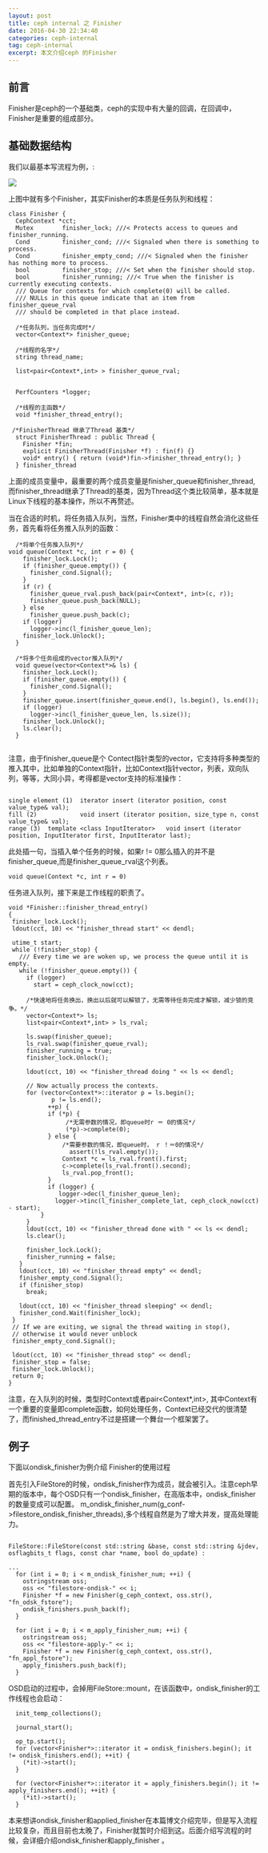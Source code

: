 ```yaml
---
layout: post
title: ceph internal 之 Finisher
date: 2016-04-30 22:34:40
categories: ceph-internal
tag: ceph-internal
excerpt: 本文介绍ceph 的Finisher
---
```


前言
-----
Finisher是ceph的一个基础类，ceph的实现中有大量的回调，在回调中，Finisher是重要的组成部分。


基础数据结构
-------

我们以最基本写流程为例，:

![](/assets/ceph_internal/ceph_osd_write.png)

上图中就有多个Finisher，其实Finisher的本质是任务队列和线程：

```
class Finisher {
  CephContext *cct;
  Mutex        finisher_lock; ///< Protects access to queues and finisher_running.
  Cond         finisher_cond; ///< Signaled when there is something to process.
  Cond         finisher_empty_cond; ///< Signaled when the finisher has nothing more to process.
  bool         finisher_stop; ///< Set when the finisher should stop.
  bool         finisher_running; ///< True when the finisher is currently executing contexts.
  /// Queue for contexts for which complete(0) will be called.
  /// NULLs in this queue indicate that an item from finisher_queue_rval
  /// should be completed in that place instead.
  
  /*任务队列，当任务完成时*/
  vector<Context*> finisher_queue;

  /*线程的名字*/
  string thread_name; 

  list<pair<Context*,int> > finisher_queue_rval;
 

  PerfCounters *logger;
  
  /*线程的主函数*/
  void *finisher_thread_entry();

 /*FinisherThread 继承了Thread 基类*/
  struct FinisherThread : public Thread {
    Finisher *fin;    
    explicit FinisherThread(Finisher *f) : fin(f) {}
    void* entry() { return (void*)fin->finisher_thread_entry(); }
  } finisher_thread
```

上面的成员变量中，最重要的两个成员变量是finisher_queue和finisher_thread,而finisher_thread继承了Thread的基类，因为Thread这个类比较简单，基本就是Linux下线程的基本操作，所以不再赘述。

当在合适的时机，将任务插入队列，当然，Finisher类中的线程自然会消化这些任务，首先看将任务推入队列的函数：

```
  /*将单个任务推入队列*/
void queue(Context *c, int r = 0) {
    finisher_lock.Lock();
    if (finisher_queue.empty()) {
      finisher_cond.Signal();
    }
    if (r) {
      finisher_queue_rval.push_back(pair<Context*, int>(c, r));
      finisher_queue.push_back(NULL);
    } else
      finisher_queue.push_back(c);
    if (logger)
      logger->inc(l_finisher_queue_len);
    finisher_lock.Unlock();
  }
  
  /*将多个任务组成的vector推入队列*/
  void queue(vector<Context*>& ls) {
    finisher_lock.Lock();
    if (finisher_queue.empty()) {
      finisher_cond.Signal();
    }
    finisher_queue.insert(finisher_queue.end(), ls.begin(), ls.end());
    if (logger)
      logger->inc(l_finisher_queue_len, ls.size());
    finisher_lock.Unlock();
    ls.clear();
  }
  
```
  
  注意，由于finisher_queue是个 Contect指针类型的vector，它支持将多种类型的推入其中，比如单独的Context指针，比如Context指针vector，列表，双向队列，等等，大同小异，考得都是vector支持的标准操作：
  
  ```
  
 single element (1)  iterator insert (iterator position, const value_type& val);
 fill (2)            void insert (iterator position, size_type n, const value_type& val);
 range (3)	template <class InputIterator>   void insert (iterator position, InputIterator first, InputIterator last);
  ```
  
  此处插一句，当插入单个任务的时候，如果r != 0那么插入的并不是finisher_queue,而是finisher_queue_rval这个列表。
  
  ```
  void queue(Context *c, int r = 0)
  ```
  
 任务进入队列，接下来是工作线程的职责了。
 
 ```
 void *Finisher::finisher_thread_entry()
{
  finisher_lock.Lock();
  ldout(cct, 10) << "finisher_thread start" << dendl;

  utime_t start;
  while (!finisher_stop) {
    /// Every time we are woken up, we process the queue until it is empty.
    while (!finisher_queue.empty()) {
      if (logger)
        start = ceph_clock_now(cct);

      /*快速地将任务换出，换出以后就可以解锁了，无需等待任务完成才解锁，减少锁的竞争。*/
      vector<Context*> ls;
      list<pair<Context*,int> > ls_rval;
      
      ls.swap(finisher_queue);
      ls_rval.swap(finisher_queue_rval);
      finisher_running = true;
      finisher_lock.Unlock();
      
      ldout(cct, 10) << "finisher_thread doing " << ls << dendl;

      // Now actually process the contexts.
      for (vector<Context*>::iterator p = ls.begin();
	         p != ls.end();
	        ++p) {
	        if (*p) {
	             /*无需参数的情况，即queue时r ＝ 0的情况*/
	             (*p)->complete(0);
	        } else {
	            /*需要参数的情况，即queue时， r ！＝0的情况*/
	          	  assert(!ls_rval.empty());
	            Context *c = ls_rval.front().first;
	            c->complete(ls_rval.front().second);
	            ls_rval.pop_front();
	        }
	        if (logger) {
	           logger->dec(l_finisher_queue_len);
              logger->tinc(l_finisher_complete_lat, ceph_clock_now(cct) - start);
          }
      }
      ldout(cct, 10) << "finisher_thread done with " << ls << dendl;
      ls.clear();

      finisher_lock.Lock();
      finisher_running = false;
    }
    ldout(cct, 10) << "finisher_thread empty" << dendl;
    finisher_empty_cond.Signal();
    if (finisher_stop)
      break;
    
    ldout(cct, 10) << "finisher_thread sleeping" << dendl;
    finisher_cond.Wait(finisher_lock);
  }
  // If we are exiting, we signal the thread waiting in stop(),
  // otherwise it would never unblock
  finisher_empty_cond.Signal();

  ldout(cct, 10) << "finisher_thread stop" << dendl;
  finisher_stop = false;
  finisher_lock.Unlock();
  return 0;
}

 ```
 
注意，在入队列的时候，类型时Context或者pair<Context*,int>, 其中Context有一个重要的变量即complete函数，如何处理任务，Context已经交代的很清楚了，而finished_thread_entry不过是搭建一个舞台一个框架罢了。


 

例子
----
下面以ondisk_finisher为例介绍 Finisher的使用过程

首先引入FileStore的时候，ondisk_finisher作为成员，就会被引入。注意ceph早期的版本中，每个OSD只有一个ondisk_finisher，在高版本中，ondisk_finisher的数量变成可以配置。  m_ondisk_finisher_num(g_conf->filestore_ondisk_finisher_threads),多个线程自然是为了增大并发，提高处理能力。

```

FileStore::FileStore(const std::string &base, const std::string &jdev, osflagbits_t flags, const char *name, bool do_update) :

...
  for (int i = 0; i < m_ondisk_finisher_num; ++i) {
    ostringstream oss;
    oss << "filestore-ondisk-" << i;
    Finisher *f = new Finisher(g_ceph_context, oss.str(), "fn_odsk_fstore");
    ondisk_finishers.push_back(f);
  }
  
  for (int i = 0; i < m_apply_finisher_num; ++i) {
    ostringstream oss;
    oss << "filestore-apply-" << i;
    Finisher *f = new Finisher(g_ceph_context, oss.str(), "fn_appl_fstore");
    apply_finishers.push_back(f);
  }
```
 
OSD启动的过程中，会掉用FileStore::mount，在该函数中，ondisk_finisher的工作线程也会启动：

```
  init_temp_collections();

  journal_start();

  op_tp.start();
  for (vector<Finisher*>::iterator it = ondisk_finishers.begin(); it != ondisk_finishers.end(); ++it) {
    (*it)->start();
  }
  
  for (vector<Finisher*>::iterator it = apply_finishers.begin(); it != apply_finishers.end(); ++it) {
    (*it)->start();
  }
```


本来想讲ondisk_finisher和applied_finisher在本篇博文介绍完毕，但是写入流程比较复杂，而且目前也太晚了，Finisher就暂时介绍到这。后面介绍写流程的时候，会详细介绍ondisk_finisher和apply_finisher 。
